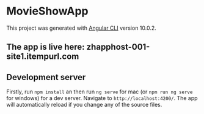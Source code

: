 
# MovieShowApp

This project was generated with [Angular CLI](https://github.com/angular/angular-cli) version 10.0.2.

## The app is live here: zhapphost-001-site1.itempurl.com

## Development server
Firstly, run `npm install` an then 
run  `ng serve` for mac (or  `npm run ng serve` for windows)  for a dev server. Navigate to `http://localhost:4200/`. The app will automatically reload if you change any of the source files.


